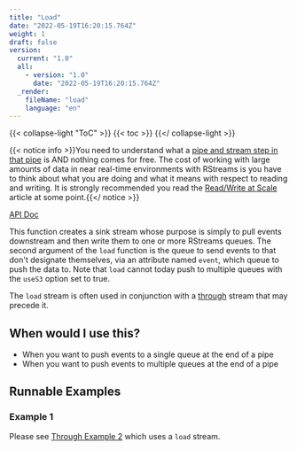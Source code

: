 ```yaml
---
title: "Load"
date: "2022-05-19T16:20:15.764Z"
weight: 1
draft: false
version:
  current: "1.0"
  all:
    - version: "1.0"
      date: "2022-05-19T16:20:15.764Z"
  _render:
    fileName: "load"
    language: "en"
---
```


{{< collapse-light "ToC" >}}
{{< toc  >}}
{{</ collapse-light >}}

{{< notice info >}}You need to understand what a [pipe and stream step in that pipe](../../../streams-primer) is AND 
nothing comes for free.  The cost of working with large amounts of data in near real-time environments
with RStreams is you have to think about what you are doing and what it means with respect to
reading and writing.  It is strongly recommended you read the [Read/Write at Scale](../../../read-write-scale) 
article at some point.{{</ notice >}}

[API Doc](https://leoplatform.github.io/Nodejs/classes/index.RStreamsSdk.html#load)

This function creates a sink stream whose purpose is simply to pull events downstream and then write them
to one or more RStreams queues.  The second argument of the `load` function is the queue to send events to
that don't designate themselves, via an attribute named `event`, which queue to push the data to.  Note that
`load` cannot today push to multiple queues with the `useS3` option set to true.

The `load` stream is often used in conjunction with a [through](../../transform-streams/through)
stream that may precede it.

## When would I use this?
* When you want to push events to a single queue at the end of a pipe
* When you want to push events to multiple queues at the end of a pipe

## Runnable Examples
### Example 1

Please see [Through Example 2](../../transform-streams/through/#example-2) which uses a `load` stream.